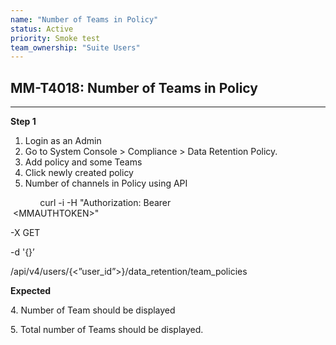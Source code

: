 ```yaml
---
name: "Number of Teams in Policy"
status: Active
priority: Smoke test
team_ownership: "Suite Users"
---
```


## MM-T4018: Number of Teams in Policy

---

**Step 1**

1. Login as an Admin
2. Go to System Console > Compliance > Data Retention Policy.
3. Add policy and some Teams
4. Click newly created policy
5. Number of channels in Policy using API

            curl -i -H "Authorization: Bearer                                  \<MMAUTHTOKEN>" 

\-X GET 

\-d '{}’

/api/v4/users/{<”user\_id”>}/data\_retention/team\_policies

**Expected**

4\. Number of Team should be displayed

5\. Total number of Teams should be displayed.
